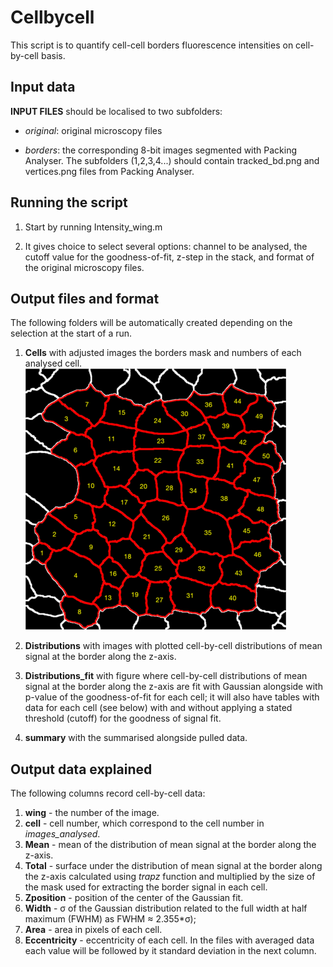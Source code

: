 # Cellbycell

This script is to quantify cell-cell borders fluorescence intensities on cell-by-cell basis.

## Input data

**INPUT FILES** should be localised to two subfolders:
* *original*: original microscopy files

* *borders*: the corresponding 8-bit images segmented with 
Packing Analyser. The subfolders (1,2,3,4...) should contain
tracked_bd.png and vertices.png files from Packing Analyser.

## Running the script
1. Start by running Intensity_wing.m

1. It gives choice to select several options: channel to be analysed, the cutoff value for the goodness-of-fit, z-step in the stack, and format of the original microscopy files.


## Output files and format

The following folders will be automatically created depending on the selection at the start of a run.
1. **Cells** with adjusted images the borders mask and numbers of each analysed cell.<br>
![Example of analysed image](Imageexample.png)

1. **Distributions** with images with plotted cell-by-cell distributions of mean signal at the border along the z-axis.

1. **Distributions_fit** with figure where cell-by-cell distributions of mean signal at the border along the z-axis are fit with Gaussian alongside with p-value of the goodness-of-fit for each cell; it will also have tables with data for each cell (see below) with and without applying a stated threshold (cutoff) for the goodness of signal fit.

1. **summary** with the summarised alongside pulled data.

## Output data explained

The following columns record cell-by-cell data:
1. **wing** - the number of the image.
1. **cell** - cell number, which correspond to the cell number in *images_analysed*.
1. **Mean** - mean of the distribution of mean signal at the border along the z-axis.
1. **Total** - surface under the distribution of mean signal at the border along the z-axis calculated using *trapz* function and multiplied by the size of the mask used for extracting the border signal in each cell.
1. **Zposition** - position of the center of the Gaussian fit.
1. **Width** - σ of the Gaussian distribution related to the full width at half maximum (FWHM) as FWHM ≈ 2.355*σ);
1. **Area** - area in pixels of each cell.
1. **Eccentricity** - eccentricity of each cell.
In the files with averaged data each value will be followed by it standard deviation in the next column.

